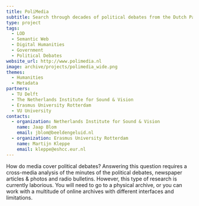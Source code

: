 ```yaml
---
title: PoliMedia
subtitle: Search through decades of political debates from the Dutch Parliament
type: project
tags:
  - LOD
  - Semantic Web
  - Digital Humanities
  - Government
  - Political Debates
website_url: http://www.polimedia.nl
image: archive/projects/polimedia_wide.png
themes:
  - Humanities
  - Metadata
partners:
  - TU Delft
  - The Netherlands Institute for Sound & Vision
  - Erasmus University Rotterdam
  - VU University
contacts:
  - organization: Netherlands Institute for Sound & Vision
    name: Jaap Blom
    email: jblom@beeldengeluid.nl
  - organization: Erasmus University Rotterdam
    name: Martijn Kleppe
    email: kleppe@eshcc.eur.nl
---
```


How do media cover political debates? Answering this question requires a cross-media analysis of the minutes of the political debates, newspaper articles & photos and radio bulletins. However, this type of research is currently laborious. You will need to go to a physical archive, or you can work with a multitude of online archives with different interfaces and limitations.

